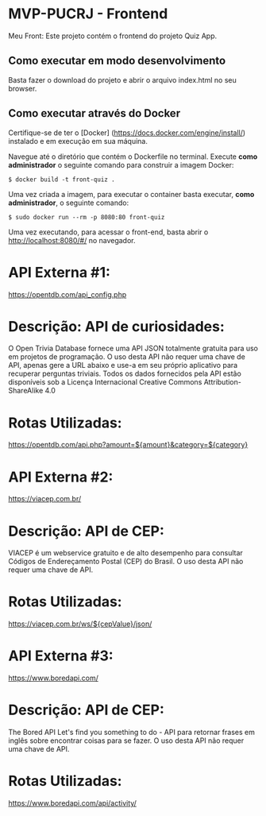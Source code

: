 # MVP-PUCRJ - Frontend
Meu Front:
Este projeto contém o frontend do projeto Quiz App.

## Como executar em modo desenvolvimento 
Basta fazer o download do projeto e abrir o arquivo index.html no seu browser.

## Como executar através do Docker

Certifique-se de ter o [Docker] (https://docs.docker.com/engine/install/) instalado e em execução em sua máquina.

Navegue até o diretório que contém o Dockerfile no terminal.
Execute **como administrador** o seguinte comando para construir a imagem Docker:

```
$ docker build -t front-quiz .
```

Uma vez criada a imagem, para executar o container basta executar, **como administrador**, o seguinte comando:

```
$ sudo docker run --rm -p 8080:80 front-quiz
```

Uma vez executando, para acessar o front-end, basta abrir o [http://localhost:8080/#/](http://localhost:8080/#/) no navegador.


# API Externa #1: 
https://opentdb.com/api_config.php

# Descrição: API de curiosidades:
O Open Trivia Database fornece uma API JSON totalmente gratuita para uso em projetos de programação. O uso desta API não requer uma chave de API, apenas gere a URL abaixo e use-a em seu próprio aplicativo para recuperar perguntas triviais.
Todos os dados fornecidos pela API estão disponíveis sob a Licença Internacional Creative Commons Attribution-ShareAlike 4.0

# Rotas Utilizadas: 
https://opentdb.com/api.php?amount=${amount}&category=${category}



# API Externa #2: 
https://viacep.com.br/

# Descrição: API de CEP:
VIACEP é um webservice gratuito e de alto desempenho para consultar Códigos de Endereçamento Postal (CEP) do Brasil. O uso desta API não requer uma chave de API.

# Rotas Utilizadas: 
https://viacep.com.br/ws/${cepValue}/json/


# API Externa #3: 
https://www.boredapi.com/

# Descrição: API de CEP:
The Bored API Let's find you something to do - API para retornar frases em inglês sobre encontrar coisas para se fazer. O uso desta API não requer uma chave de API.

# Rotas Utilizadas: 
https://www.boredapi.com/api/activity/